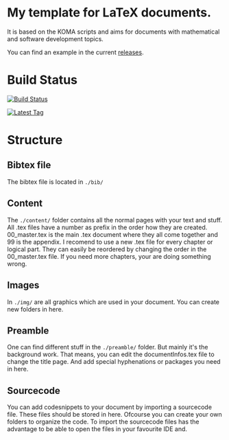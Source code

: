 # My template for LaTeX documents. 

It is based on the KOMA scripts and aims for documents with mathematical and software development topics. 

You can find an example in the current [releases](https://github.com/worldpotato/HM-LaTeX-Template/releases "releases").

# Build Status

[![Build Status](https://travis-ci.org/worldpotato/LaTeX-Template.svg?branch=master)](https://travis-ci.org/worldpotato/LaTeX-Template)

[![Latest Tag](https://badgen.net/github/tag/worldpotato/LaTeX-Template)](https://badgen.net/github/tag/worldpotato/LaTeX-Template)

# Structure

## Bibtex file

The bibtex file is located in `./bib/`

## Content

The `./content/` folder contains all the normal pages with your text and stuff.
All .tex files have a number as prefix in the order how they are created. 00_master.tex is the main .tex document where they all come together and 99 is the appendix.
I recomend to use a new .tex file for every chapter or logical part. They can easily be reordered by changing the order in the 00_master.tex file. If you need more chapters, your are doing something wrong.

## Images

In `./img/` are all graphics which are used in your document. You can create new folders in here.

## Preamble

One can find different stuff in the `./preamble/` folder. But mainly it's the background work. That means, you can edit the documentInfos.tex file to change the title page. And add special hyphenations or packages you need in here.

## Sourcecode

You can add codesnippets to your document by importing a sourcecode file. These files should be stored in here. Ofcourse you can create your own folders to organize the code. 
To import the sourcecode files has the advantage to be able to open the files in your favourite IDE and. 
